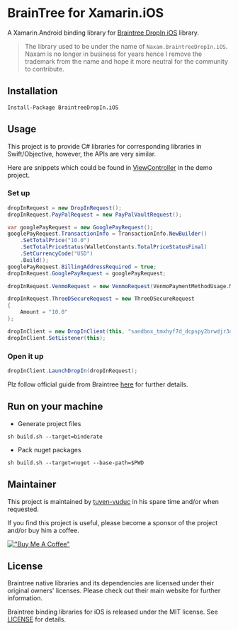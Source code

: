 # BrainTree for Xamarin.iOS

A Xamarin.Android binding library for [Braintree DropIn iOS](https://cocoapods.org/pods/BraintreeDropIn) library.

> The library used to be under the name of `Naxam.BraintreeDropIn.iOS`. Naxam is no longer in business for years hence I remove the trademark from the name and hope it more neutral for the community to contribute.

## Installation

```
Install-Package BraintreeDropIn.iOS
```

## Usage

This project is to provide C# libraries for corresponding libraries in Swift/Objective, however, the APIs are very similar.

Here are snippets which could be found in [ViewController](./samples/DropInQs/ViewController.cs) in the demo project.
### Set up
```c#
dropInRequest = new DropInRequest();
dropInRequest.PayPalRequest = new PayPalVaultRequest();

var googlePayRequest = new GooglePayRequest();
googlePayRequest.TransactionInfo = TransactionInfo.NewBuilder()
    .SetTotalPrice("10.0")
    .SetTotalPriceStatus(WalletConstants.TotalPriceStatusFinal)
    .SetCurrencyCode("USD")
    .Build();
googlePayRequest.BillingAddressRequired = true;
dropInRequest.GooglePayRequest = googlePayRequest;

dropInRequest.VenmoRequest = new VenmoRequest(VenmoPaymentMethodUsage.MultiUse);

dropInRequest.ThreeDSecureRequest = new ThreeDSecureRequest
{
    Amount = "10.0"
};

dropInClient = new DropInClient(this, "sandbox_tmxhyf7d_dcpspy2brwdjr3qn");
dropInClient.SetListener(this);
```

### Open it up

```c#
dropInClient.LaunchDropIn(dropInRequest);
```

Plz follow official guide from Braintree [here](https://developer.paypal.com/braintree/docs/start/hello-client/ios/v5) for further details.

## Run on your machine

- Generate project files
```
sh build.sh --target=binderate
```
- Pack nuget packages
```
sh build.sh --target=nuget --base-path=$PWD
```

## Maintainer
This project is maintained by [tuyen-vuduc](https://github.com/tuyen-vuduc) in his spare time and/or when requested.<br>

If you find this project is useful, please become a sponsor of the project and/or buy him a coffee.

[!["Buy Me A Coffee"](https://www.buymeacoffee.com/assets/img/custom_images/orange_img.png)](https://www.buymeacoffee.com/tuyen.vuduc)

## License

Braintree native libraries and its dependencies are licensed under their original owners' licenses. Please check out their main website for further information.

Braintree binding libraries for iOS is released under the MIT license. See [LICENSE](./LICENSE) for details.
